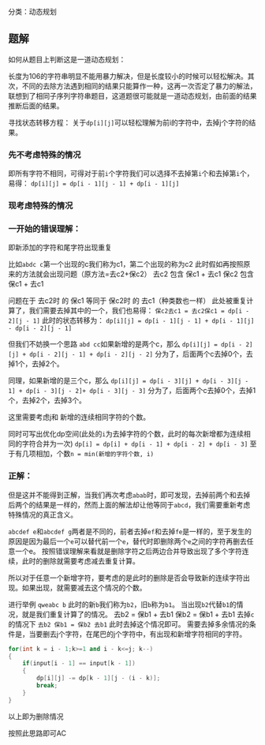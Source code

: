 分类：动态规划

## 题解

如何从题目上判断这是一道动态规划：

长度为106的字符串明显不能用暴力解决，但是长度较小的时候可以轻松解决。其次，不同的去除方法遇到相同的结果只能算作一种，这再一次否定了暴力的解法，联想到了相同子序列字符串题目，这道题很可能就是一道动态规划，由前面的结果推断后面的结果。

寻找状态转移方程：
关于`dp[i][j]`可以轻松理解为前i的字符中，去掉j个字符的结果。

### 先不考虑特殊的情况
即所有字符不相同，可得对于前`i`个字符我们可以选择不去掉第`i`个和去掉第`i`个，易得：
`dp[i][j] = dp[i - 1][j - 1] + dp[i - 1][j]`

### 现考虑特殊的情况

### 一开始的错误理解：
即新添加的字符和尾字符出现重复

比如`abdc c`第一个出现的c我们称为c1，第二个出现的称为c2
此时假如再按照原来的方法就会出现问题（原方法=去c2+保c2）
去c2 包含 保c1 + 去c1
保c2 包含 保c1 + 去c1

问题在于 去c2时 的 保c1 等同于 保c2时 的 去c1（种类数也一样）
此处被重复计算了，我们需要去掉其中的一个，我们也易得：
`保c2去c1 = 去c2保c1 = dp[i - 2][j - 1]`
此时的状态转移为：
`dp[i][j] = dp[i - 1][j - 1] + dp[i - 1][j] - dp[i - 2][j - 1]`

但我们不妨换一个思路
`abd cc`如果新增的是两个c，那么
`dp[i][j] = dp[i - 2][j] + dp[i - 2][j - 1] + dp[i - 2][j - 2]`
分为了，后面两个c去掉0个，去掉1个，去掉2个。

同理，如果新增的是三个c，那么
`dp[i][j] = dp[i - 3][j] + dp[i - 3][j - 1] + dp[i - 3][j - 2]+ dp[i - 3][j - 3]`
分为了，后面两个c去掉0个，去掉1个，去掉2个，去掉3个。

这里需要考虑j和 新增的连续相同字符的个数。

同时可写出优化dp空间(此处的`i`为去掉字符的个数，此时的每次新增都为连续相同的字符合并为一次)
`dp[i] = dp[i] + dp[i - 1] + dp[i - 2] + dp[i - 3]`
至于有几项相加，个数`n = min(新增的字符个数, i)`

### 正解：

但是这并不能得到正解，当我们再次考虑`abab`时，即可发现，去掉前两个和去掉后两个的结果是一样的，然而上面的解法却让他等同于`abcd`，我们需要重新考虑特殊情况的真正含义。

`abcdef e`和`abcdef g`两者是不同的，前者去掉`ef`和去掉`fe`是一样的，至于发生的原因是因为最后一个`e`可以替代前一个`e`，替代时即删除两个`e`之间的字符再删去任意一个e。
按照错误理解来看就是删除字符之后两边合并导致出现了多个字符连续，此时的删除就需要考虑减去重复计算。

所以对于任意一个新增字符，要考虑的是此时的删除是否会导致新的连续字符出现。如果出现，就需要减去这个情况的个数。

进行举例
`qweabc b`
此时的新`b`我们称为`b2`，旧`b`称为`b1`。
当出现`b2`代替`b1`的情况，就是我们重复计算了的情况。
去b2 = 保b1 + 去b1
保b2 = 保b1 + 去b1
去掉`c`的情况下 `去b2 保b1 = 保b2 去b1`
此时去掉这个情况即可。
需要去掉多余情况的条件是，当要删去j个字符，在尾巴的j个字符中，有出现和新增字符相同的字符。
```c++
for(int k = i - 1;k>=1 and i - k<=j; k--)
{
    if(input[i - 1] == input[k - 1])
    {
        dp[i][j] -= dp[k - 1][j - (i - k)];
        break;
    }
}
```
以上即为删除情况

按照此思路即可AC



